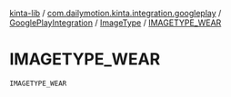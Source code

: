 [kinta-lib](../../../index.md) / [com.dailymotion.kinta.integration.googleplay](../../index.md) / [GooglePlayIntegration](../index.md) / [ImageType](index.md) / [IMAGETYPE_WEAR](./-i-m-a-g-e-t-y-p-e_-w-e-a-r.md)

# IMAGETYPE_WEAR

`IMAGETYPE_WEAR`